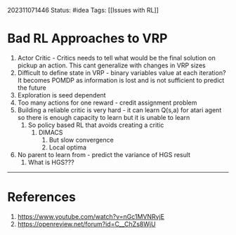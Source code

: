 202311071446
Status: #idea
Tags: [[Issues with RL]]

# Bad RL Approaches to VRP

1. Actor Critic - Critics needs to tell what would be the final solution on pickup an action. This cant generalize with changes in VRP sizes
2. Difficult to define state in VRP - binary variables value at each iteration? It becomes POMDP as information is lost and is not sufficient to predict the future
3. Exploration is seed dependent
4. Too many actions for one reward - credit assignment problem
5. Building a reliable critic is very hard - it can learn Q(s,a) for atari agent so there is enough capacity to learn but it is unable to learn
	1. So policy based RL that avoids creating a critic
		1. DIMACS
			1. But slow convergence
			2. Local optima
6. No parent to learn from - predict the variance of HGS result
	1. What is HGS???
---
# References

1. https://www.youtube.com/watch?v=nGc1MVNRvjE
2. https://openreview.net/forum?id=C__ChZs8WjU